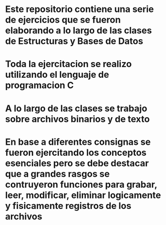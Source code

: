 # Este repositorio contiene una serie de ejercicios que se fueron elaborando a lo largo de las clases de Estructuras y Bases de Datos
# Toda la ejercitacion se realizo utilizando el lenguaje de programacion C

# A lo largo de las clases se trabajo sobre archivos binarios y de texto
# En base a diferentes consignas se fueron ejercitando los conceptos esenciales pero se debe destacar que a grandes rasgos se contruyeron funciones para grabar, leer, modificar, eliminar logicamente y fisicamente registros de los archivos

